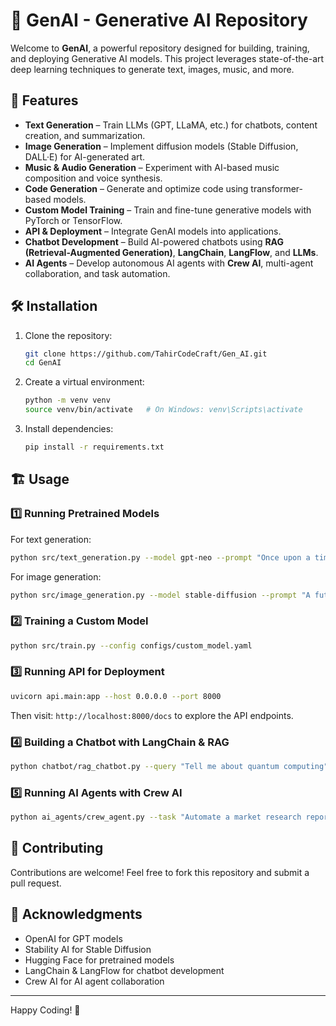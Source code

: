 # 🧠 GenAI - Generative AI Repository

Welcome to **GenAI**, a powerful repository designed for building, training, and deploying Generative AI models. This project leverages state-of-the-art deep learning techniques to generate text, images, music, and more.

## 🚀 Features
- **Text Generation** – Train LLMs (GPT, LLaMA, etc.) for chatbots, content creation, and summarization.
- **Image Generation** – Implement diffusion models (Stable Diffusion, DALL·E) for AI-generated art.
- **Music & Audio Generation** – Experiment with AI-based music composition and voice synthesis.
- **Code Generation** – Generate and optimize code using transformer-based models.
- **Custom Model Training** – Train and fine-tune generative models with PyTorch or TensorFlow.
- **API & Deployment** – Integrate GenAI models into applications.
- **Chatbot Development** – Build AI-powered chatbots using **RAG (Retrieval-Augmented Generation)**, **LangChain**, **LangFlow**, and **LLMs**.
- **AI Agents** – Develop autonomous AI agents with **Crew AI**, multi-agent collaboration, and task automation.

## 🛠 Installation

1. Clone the repository:
   ```bash
   git clone https://github.com/TahirCodeCraft/Gen_AI.git
   cd GenAI
   ```

2. Create a virtual environment:
   ```bash
   python -m venv venv
   source venv/bin/activate   # On Windows: venv\Scripts\activate
   ```

3. Install dependencies:
   ```bash
   pip install -r requirements.txt
   ```

## 🏗️ Usage

### 1️⃣ Running Pretrained Models
For text generation:
```bash
python src/text_generation.py --model gpt-neo --prompt "Once upon a time..."
```
For image generation:
```bash
python src/image_generation.py --model stable-diffusion --prompt "A futuristic cityscape"
```

### 2️⃣ Training a Custom Model
```bash
python src/train.py --config configs/custom_model.yaml
```

### 3️⃣ Running API for Deployment
```bash
uvicorn api.main:app --host 0.0.0.0 --port 8000
```
Then visit: `http://localhost:8000/docs` to explore the API endpoints.

### 4️⃣ Building a Chatbot with LangChain & RAG
```bash
python chatbot/rag_chatbot.py --query "Tell me about quantum computing"
```

### 5️⃣ Running AI Agents with Crew AI
```bash
python ai_agents/crew_agent.py --task "Automate a market research report"
```

## 🤝 Contributing
Contributions are welcome! Feel free to fork this repository and submit a pull request.

## 🌟 Acknowledgments
- OpenAI for GPT models
- Stability AI for Stable Diffusion
- Hugging Face for pretrained models
- LangChain & LangFlow for chatbot development
- Crew AI for AI agent collaboration

---
Happy Coding! 🚀
